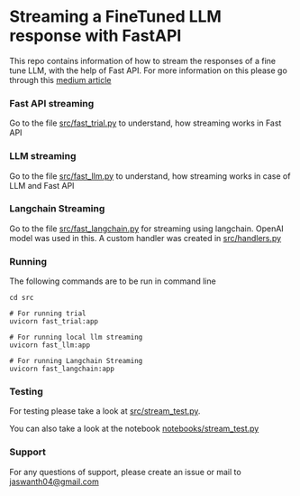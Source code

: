 # Streaming a FineTuned LLM response with FastAPI

This repo contains information of how to stream the responses of a fine tune LLM, with the help of Fast API. For more information on this please go through this [medium article](https://medium.com/@jaswanth04/streaming-llm-responses-using-fastapi-deb575554397)

### Fast API streaming

Go to the file [src/fast_trial.py](https://github.com/jaswanth04/llm_response_streaming/blob/main/src/fast_trial.py) to understand, how streaming works in Fast API

### LLM streaming
Go to the file [src/fast_llm.py](https://github.com/jaswanth04/llm_response_streaming/blob/main/src/fast_llm.py) to understand, how streaming works in case of LLM and Fast API

### Langchain Streaming
Go to the file [src/fast_langchain.py](https://github.com/jaswanth04/llm_response_streaming/blob/main/src/fast_langchain.py) for streaming using langchain. OpenAI model was used in this. 
A custom handler was created in [src/handlers.py](https://github.com/jaswanth04/llm_response_streaming/blob/main/src/handlers.py)

### Running 

The following commands are to be run in command line

```
cd src

# For running trial
uvicorn fast_trial:app

# For running local llm streaming
uvicorn fast_llm:app

# For running Langchain Streaming
uvicorn fast_langchain:app

```

### Testing
For testing please take a look at [src/stream_test.py](https://github.com/jaswanth04/llm_response_streaming/blob/main/src/stream_test.py).

You can also take a look at the notebook [notebooks/stream_test.py](https://github.com/jaswanth04/llm_response_streaming/blob/main/notebooks/stream_test.ipynb)

### Support

For any questions of support, please create an issue or mail to jaswanth04@gmail.com